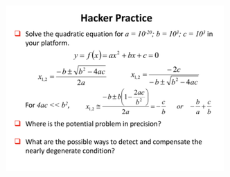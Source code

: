 ![alt text](https://github.com/BeitongT/ECE4960/blob/master/HackerPractice/01JanWeek02_bt346/Practice1/Question.png)